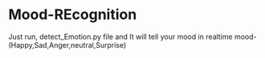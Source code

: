 # Mood-REcognition
Just run, detect_Emotion.py file and It will tell your mood in realtime
mood- (Happy,Sad,Anger,neutral,Surprise)



